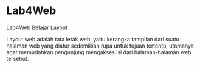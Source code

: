 # Lab4Web
Lab4Web Belajar Layout

 Layout web adalah tata letak web, yaitu kerangka tampilan dari suatu halaman web yang diatur sedemikian rupa untuk tujuan tertentu, utamanya agar memudahkan pengunjung mengakses isi dari halaman-halaman web tersebut.
